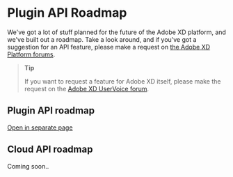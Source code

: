 # Plugin API Roadmap

We've got a lot of stuff planned for the future of the Adobe XD platform, and we've built out a roadmap. Take a look around, and if you've got a suggestion for an API feature, please make a request on [the Adobe XD Platform forums](https://forums.adobexdplatform.com/c/api-feedback/feature-requests).

> **Tip**
>
> If you want to request a feature for Adobe XD itself, please make the request on the [Adobe XD UserVoice forum](https://adobexd.uservoice.com/).

## Plugin API roadmap

[Open in separate page](https://trello.com/b/WFKmCVaz/xd-extensibility-roadmap)

## Cloud API roadmap

Coming soon..